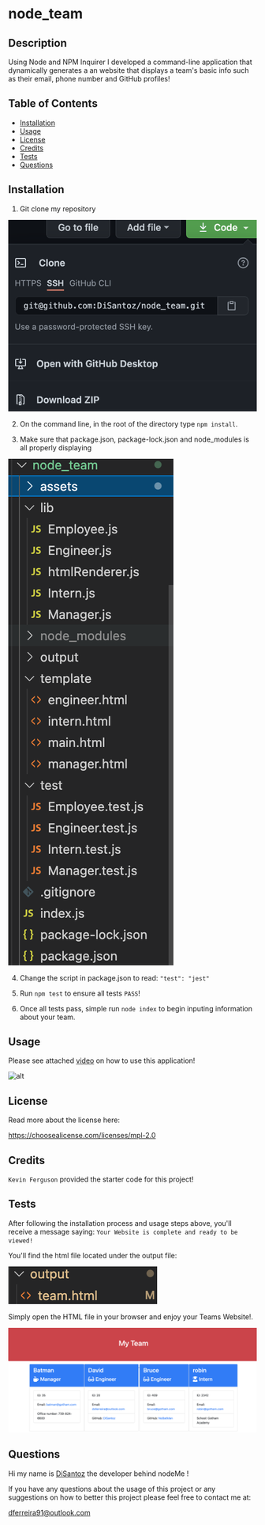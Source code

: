 # node_team

## Description

  Using Node and NPM Inquirer I developed a command-line application that dynamically generates a an website that displays a team's basic info such as their email, phone number and GitHub profiles!

  ## Table of Contents
  * [Installation](#installation)
  * [Usage](#usage)
  * [License](#license)
  * [Credits](#credits)
  * [Tests](#tests)
  * [Questions](#questions)
  

  ## Installation

  1. Git clone my repository 

  ![alt](./assets/images/clone.png)



  2. On the command line, in the root of the directory type `npm install`. 


  3. Make sure that package.json, package-lock.json and node_modules is all properly displaying

  ![alt](./assets/images/json.png)

  4. Change the script in package.json to read: ` "test": "jest" `

  5. Run `npm test` to ensure all tests `PASS`!

  6. Once all tests pass, simple run `node index` to begin inputing information about your team.


  ## Usage

  Please see attached [video](https://drive.google.com/file/d/1L59mA0YRb5yH7BKAjXjd4N5TRsg_rrNu/view?usp=sharing) on how to use this application!

  ![alt](./assets/images/nodeteam.gif)

  ## License
  Read more about the license here:
  
  https://choosealicense.com/licenses/mpl-2.0
  
  
  
  ## Credits
  
`Kevin Ferguson` provided the starter code for this project! 
  
  
  ## Tests

  After following the installation process and usage steps above, you'll receive a message saying: `Your Website is complete and ready to be viewed!` 

  You'll find the html file located under the output file:
  
  ![alt](./assets//images/output.png)

  Simply open the HTML file in your browser and enjoy your Teams Website!.

  ![alt](./assets/images/result.png)


  ## Questions
  
  Hi my name is [DiSantoz](https://github.com/DiSantoz) the developer behind nodeMe !

  
  If you have any questions about the usage of this project or any suggestions on how to better this project please feel free to contact me at:

  dferreira91@outlook.com